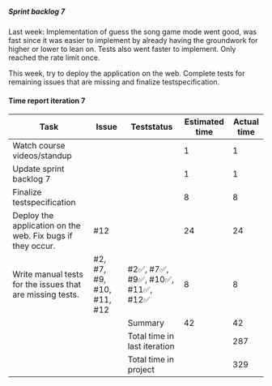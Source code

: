 ##### Sprint backlog 7

Last week: Implementation of guess the song game mode went good, was fast since it was easier to implement by already having the groundwork for higher or lower to lean on. Tests also went faster to implement. Only reached the rate limit once.

This week, try to deploy the application on the web. Complete tests for remaining issues that are missing and finalize testspecification.

#### Time report iteration 7

| Task | Issue | Teststatus | Estimated time | Actual time |
|------|-------|------------|----------------|-------------|
| Watch course videos/standup |  |  | 1 | 1 |
| Update sprint backlog 7 |  |  | 1 | 1 |
| Finalize testspecification |  |  | 8 | 8 |
| Deploy the application on the web. Fix bugs if they occur. | #12 |  | 24 | 24 |
| Write manual tests for the issues that are missing tests. | \#2, #7, #9, #10, #11, #12 | \#2✅, #7✅, #9✅, #10✅, #11✅, #12✅ | 8 | 8 |
|  |  | Summary | 42 | 42 |
|  |  | Total time in last iteration |  | 287 |
|  |  | Total time in project |  | 329 |

